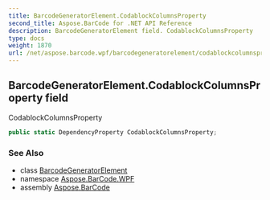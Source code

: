 ```yaml
---
title: BarcodeGeneratorElement.CodablockColumnsProperty
second_title: Aspose.BarCode for .NET API Reference
description: BarcodeGeneratorElement field. CodablockColumnsProperty
type: docs
weight: 1870
url: /net/aspose.barcode.wpf/barcodegeneratorelement/codablockcolumnsproperty/
---
```

## BarcodeGeneratorElement.CodablockColumnsProperty field

CodablockColumnsProperty

```csharp
public static DependencyProperty CodablockColumnsProperty;
```

### See Also

* class [BarcodeGeneratorElement](../)
* namespace [Aspose.BarCode.WPF](../../../aspose.barcode.wpf/)
* assembly [Aspose.BarCode](../../../)


